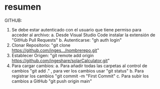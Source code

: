 # resumen

GITHUB:

1) Se debe estar autenticado con el usuario que tiene permiso para acceder al archivo:
   a. Desde Visual Studio Code instalar la extensión de "GitHub Pull Requests"
   b. Autenticarse: "gh auth login"
2) Clonar Repositorio: "git clone https://github.com/inges.../nombrerepo.git"
3) Establecer Origen: "git remote add origin https://github.com/ingeshare/solarCalculator.git"
4) Para cargar cambios:
   a. Para añadir todas las carpetas al control de cambios "git add ." , para ver los cambios usar "git status"
   b. Para registrar los cambios "git commit -m "First Commit"
   c. Para subir los cambios a GitHub "git push origin main"
